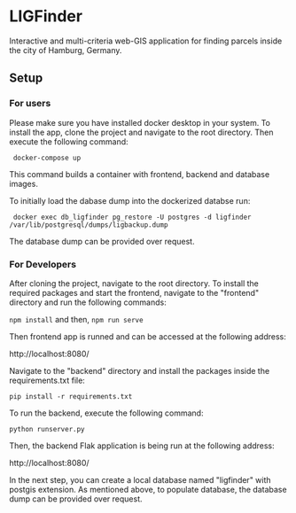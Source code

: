﻿# LIGFinder
 
Interactive and multi-criteria web-GIS application for finding parcels inside the city of Hamburg, Germany.

## Setup

### For users

Please make sure you have installed docker desktop in your system. 
To install the app, clone the project and navigate to the root directory. Then execute the following command:

```
 docker-compose up
```

This command builds a container with  frontend, backend and database images.


To initially load the dabase dump into the dockerized databse run:
```
 docker exec db_ligfinder pg_restore -U postgres -d ligfinder /var/lib/postgresql/dumps/ligbackup.dump
```

The database dump can be provided over request.

### For Developers

After cloning the project, navigate to the root directory.
To install the required packages and start the frontend, navigate to the "frontend" directory and run the following commands:

``
 	npm install
``
and then, 
``
 	npm run serve
``

Then frontend app is runned and can be accessed at the following address:


 http://localhost:8080/


Navigate to the "backend" directory and install the packages inside the requirements.txt file:

``
pip install -r requirements.txt
``

To run the backend, execute the following command:

``
 python runserver.py
``

Then, the backend Flak application is being run at the following address:

http://localhost:8080/

In the next step, you can create a local database named "ligfinder" with postgis extension. As mentioned above, to populate database, the database dump can be provided over request.
